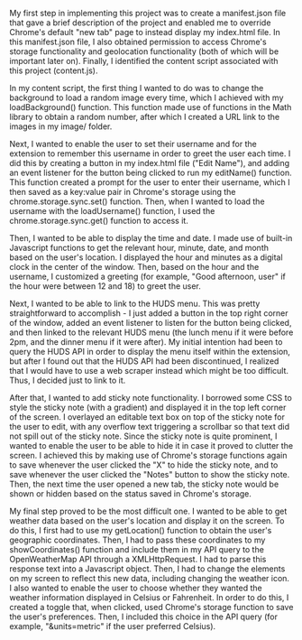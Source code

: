 My first step in implementing this project was to create a manifest.json file that gave a brief description of the project and enabled me to override Chrome's default "new tab" page to instead display my index.html file. In this manifest.json file, I also obtained permission to access Chrome's storage functionality and geolocation functionality (both of which will be important later on). Finally, I identified the content script associated with this project (content.js).

In my content script, the first thing I wanted to do was to change the background to load a random image every time, which I achieved with my loadBackground() function. This function made use of functions in the Math library to obtain a random number, after which I created a URL link to the images in my image/ folder. 

Next, I wanted to enable the user to set their username and for the extension to remember this username in order to greet the user each time. I did this by creating a button in my index.html file ("Edit Name"), and adding an event listener for the button being clicked to run my editName() function. This function created a prompt for the user to enter their username, which I then saved as a key:value pair in Chrome's storage using the chrome.storage.sync.set() function. Then, when I wanted to load the username with the loadUsername() function, I used the chrome.storage.sync.get() function to access it. 

Then, I wanted to be able to display the time and date. I made use of built-in Javascript functions to get the relevant hour, minute, date, and month based on the user's location. I displayed the hour and minutes as a digital clock in the center of the window. Then, based on the hour and the username, I customized a greeting (for example, "Good afternoon, user" if the hour were between 12 and 18) to greet the user.

Next, I wanted to be able to link to the HUDS menu. This was pretty straightforward to accomplish - I just added a button in the top right corner of the window, added an event listener to listen for the button being clicked, and then linked to the relevant HUDS menu (the lunch menu if it were before 2pm, and the dinner menu if it were after). My initial intention had been to query the HUDS API in order to display the menu itself within the extension, but after I found out that the HUDS API had been discontinued, I realized that I would have to use a web scraper instead which might be too difficult. Thus, I decided just to link to it.

After that, I wanted to add sticky note functionality. I borrowed some CSS to style the sticky note (with a gradient) and displayed it in the top left corner of the screen. I overlayed an editable text box on top of the sticky note for the user to edit, with any overflow text triggering a scrollbar so that text did not spill out of the sticky note. Since the sticky note is quite prominent, I wanted to enable the user to be able to hide it in case it proved to clutter the screen. I achieved this by making use of Chrome's storage functions again to save whenever the user clicked the "X" to hide the sticky note, and to save whenever the user clicked the "Notes" button to show the sticky note. Then, the next time the user opened a new tab, the sticky note would be shown or hidden based on the status saved in Chrome's storage. 

My final step proved to be the most difficult one. I wanted to be able to get weather data based on the user's location and display it on the screen. To do this, I first had to use my getLocation() function to obtain the user's geographic coordinates. Then, I had to pass these coordinates to my showCoordinates()  function and include them in my API query to the OpenWeatherMap API through a XMLHttpRequest. I had to parse this response text into a Javascript object. Then, I had to change the elements on my screen to reflect this new data, including changing the weather icon. I also wanted to enable the user to choose whether they wanted the weather information displayed in Celsius or Fahrenheit. In order to do this, I created a toggle that, when clicked, used Chrome's storage function to save the user's preferences. Then, I included this choice in the API query (for example, "&units=metric" if the user preferred Celsius).
